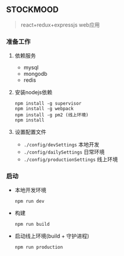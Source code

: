 STOCKMOOD
---------

> react+redux+expressjs web应用

### 准备工作
1.	依赖服务
	*	mysql
	*	mongodb
	*	redis
	
2.	安装nodejs依赖

	```
	npm install -g supervisor
	npm install -g webpack
	npm install -g pm2 (线上环境)
	npm install
	```

3.	设置配置文件
	*	`./config/devSettings`	本地开发
	*	`./config/dailySettings`	日常环境	
	*	`./config/productionSettings`	线上环境

### 启动
*	本地开发环境
	
	``` 
	npm run dev
	```

*	构建
	
	```
	npm run build
	```

*	启动线上环境(build + 守护进程)

	```
	npm run production
	```